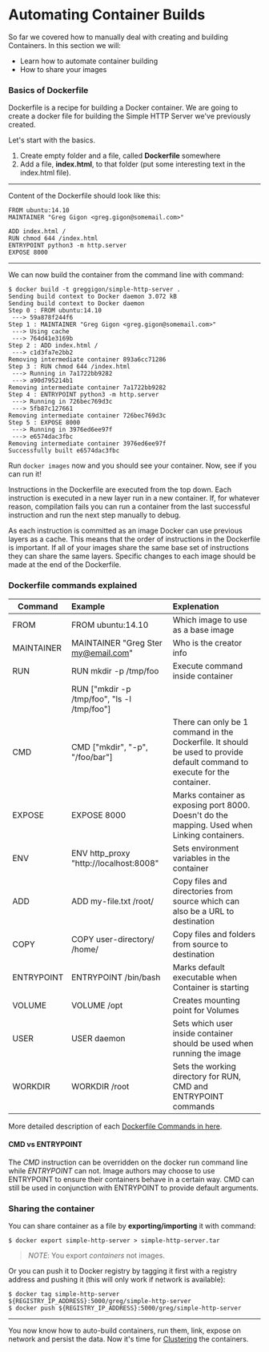 Automating Container Builds
========================

So far we covered how to manually deal with creating and building Containers. In this section we will:

 - Learn how to automate container building
 - How to share your images

### Basics of Dockerfile

Dockerfile is a recipe for building a Docker container. We are going to create a docker file for building the Simple HTTP Server we've previously created.

Let's start with the basics. 

 1. Create empty folder and a file, called **Dockerfile** somewhere
 2. Add a file,  **index.html**, to that folder (put some interesting text in the index.html file).

----------

Content of the Dockerfile should look like this:

    FROM ubuntu:14.10
    MAINTAINER "Greg Gigon <greg.gigon@somemail.com>"
    
    ADD index.html /
    RUN chmod 644 /index.html 
    ENTRYPOINT python3 -m http.server
    EXPOSE 8000


----------

We can now build the container from the command line with command:

```
$ docker build -t greggigon/simple-http-server .
Sending build context to Docker daemon 3.072 kB
Sending build context to Docker daemon 
Step 0 : FROM ubuntu:14.10
 ---> 59a878f244f6
Step 1 : MAINTAINER "Greg Gigon <greg.gigon@somemail.com>"
 ---> Using cache
 ---> 764d41e3169b
Step 2 : ADD index.html /
 ---> c1d3fa7e2bb2
Removing intermediate container 893a6cc71286
Step 3 : RUN chmod 644 /index.html
 ---> Running in 7a1722bb9282
 ---> a90d795214b1
Removing intermediate container 7a1722bb9282
Step 4 : ENTRYPOINT python3 -m http.server
 ---> Running in 726bec769d3c
 ---> 5fb87c127661
Removing intermediate container 726bec769d3c
Step 5 : EXPOSE 8000
 ---> Running in 3976ed6ee97f
 ---> e6574dac3fbc
Removing intermediate container 3976ed6ee97f
Successfully built e6574dac3fbc
```

Run `docker images` now and you should see your container.   Now, see if you can run it!

Instructions in the Dockerfile are executed from the top down.  Each instruction is executed in a new layer run in a new container.  If, for whatever reason, compilation fails you can run a container from the last successful instruction and run the next step manually to debug.  

As each instruction is committed as an image Docker can use previous layers as a cache.  This means that the order of instructions in the Dockerfile is important.  If all of your images share the same base set of instructions they can share the same layers.  Specific changes to each image should be made at the end of the Dockerfile.

### Dockerfile commands explained

| Command        | Example           | Explenation  |
| ------------- |:-------------|:-----|
| FROM      | FROM ubuntu:14.10 | Which image to use as a base image |
| MAINTAINER     | MAINTAINER "Greg Ster my@email.com"|Who is the creator info|
| RUN | RUN mkdir -p /tmp/foo |Execute command inside container|
| | RUN ["mkdir -p /tmp/foo", "ls -l /tmp/foo"]||
|CMD | CMD ["mkdir", "-p", "/foo/bar"]|There can only be 1 command in the Dockerfile. It should be used to provide default command to execute for the container.|
|EXPOSE|EXPOSE 8000| Marks container as exposing port 8000. Doesn't do the mapping. Used when Linking containers.|
|ENV| ENV http_proxy "http://localhost:8008"| Sets environment variables in the container|
|ADD|ADD my-file.txt /root/| Copy files and directories from source which can also be a URL to destination|
|COPY| COPY user-directory/ /home/| Copy files and folders from source to destination|
|ENTRYPOINT| ENTRYPOINT /bin/bash| Marks default executable when Container is starting|
|VOLUME|VOLUME  /opt| Creates mounting point for Volumes|
|USER|USER daemon|Sets which user inside container should be used when running the image|
|WORKDIR| WORKDIR /root| Sets the working directory for RUN, CMD and ENTRYPOINT commands|

More detailed description of each [Dockerfile Commands in here](Dockerfile-DockerDocumentation.html).

#### CMD vs ENTRYPOINT

The *CMD* instruction can be overridden on the docker run command line while *ENTRYPOINT* can not.   Image authors may choose to use ENTRYPOINT to ensure their containers behave in a certain way.  CMD can still be used in conjunction with ENTRYPOINT to provide default arguments.

### Sharing the container

You can share container as a file by **exporting/importing** it with command:

	$ docker export simple-http-server > simple-http-server.tar

> *NOTE*: You export *containers* not images.

Or you can push it to Docker registry by tagging it first with a registry address and pushing it (this will only work if network is available):

	$ docker tag simple-http-server ${REGISTRY_IP_ADDRESS}:5000/greg/simple-http-server
	$ docker push ${REGISTRY_IP_ADDRESS}:5000/greg/simple-http-server


----------

You now know how to auto-build containers, run them, link, expose on network and persist the data. Now it's time for [Clustering](../6.%20clustering/) the containers.